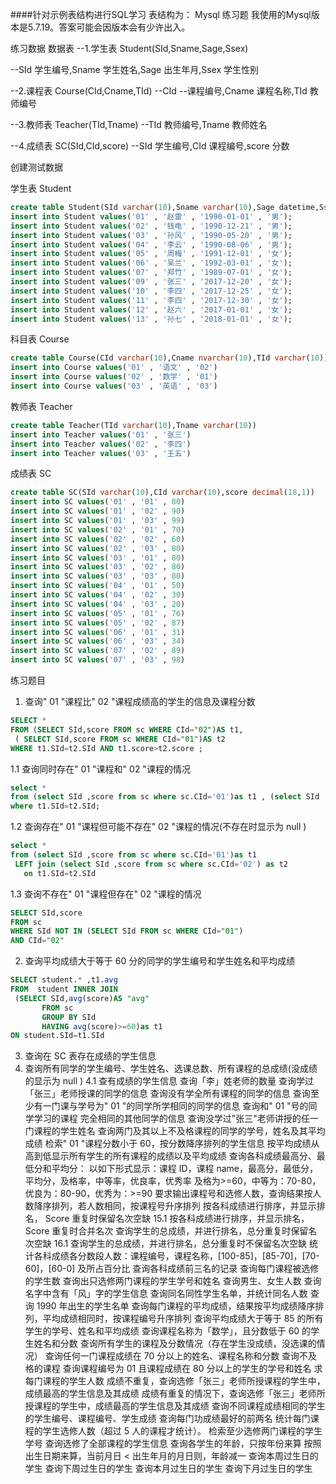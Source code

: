 ####针对示例表结构进行SQL学习
 表结构为：
 Mysql 练习题
 我使用的Mysql版本是5.7.19。答案可能会因版本会有少许出入。
 
 练习数据
 数据表 --1.学生表 Student(SId,Sname,Sage,Ssex)
 
 --SId 学生编号,Sname 学生姓名,Sage 出生年月,Ssex 学生性别
 
 --2.课程表 Course(CId,Cname,TId) --CId --课程编号,Cname 课程名称,TId 教师编号
 
 --3.教师表 Teacher(TId,Tname) --TId 教师编号,Tname 教师姓名
 
 --4.成绩表 SC(SId,CId,score) --SId 学生编号,CId 课程编号,score 分数
 
 创建测试数据
 
 学生表 Student
 ```sql
create table Student(SId varchar(10),Sname varchar(10),Sage datetime,Ssex varchar(10));
 insert into Student values('01' , '赵雷' , '1990-01-01' , '男');
 insert into Student values('02' , '钱电' , '1990-12-21' , '男');
 insert into Student values('03' , '孙风' , '1990-05-20' , '男');
 insert into Student values('04' , '李云' , '1990-08-06' , '男');
 insert into Student values('05' , '周梅' , '1991-12-01' , '女');
 insert into Student values('06' , '吴兰' , '1992-03-01' , '女');
 insert into Student values('07' , '郑竹' , '1989-07-01' , '女');
 insert into Student values('09' , '张三' , '2017-12-20' , '女');
 insert into Student values('10' , '李四' , '2017-12-25' , '女');
 insert into Student values('11' , '李四' , '2017-12-30' , '女');
 insert into Student values('12' , '赵六' , '2017-01-01' , '女');
 insert into Student values('13' , '孙七' , '2018-01-01' , '女');
```
 
 科目表 Course
 ```sql
create table Course(CId varchar(10),Cname nvarchar(10),TId varchar(10))
 insert into Course values('01' , '语文' , '02')
 insert into Course values('02' , '数学' , '01')
 insert into Course values('03' , '英语' , '03')
```
 
 
 教师表 Teacher
 ```sql
create table Teacher(TId varchar(10),Tname varchar(10))
 insert into Teacher values('01' , '张三')
 insert into Teacher values('02' , '李四')
 insert into Teacher values('03' , '王五')
```
 
 成绩表 SC
 ```sql
create table SC(SId varchar(10),CId varchar(10),score decimal(18,1))
 insert into SC values('01' , '01' , 80)
 insert into SC values('01' , '02' , 90)
 insert into SC values('01' , '03' , 99)
 insert into SC values('02' , '01' , 70)
 insert into SC values('02' , '02' , 60)
 insert into SC values('02' , '03' , 80)
 insert into SC values('03' , '01' , 80)
 insert into SC values('03' , '02' , 80)
 insert into SC values('03' , '03' , 80)
 insert into SC values('04' , '01' , 50)
 insert into SC values('04' , '02' , 30)
 insert into SC values('04' , '03' , 20)
 insert into SC values('05' , '01' , 76)
 insert into SC values('05' , '02' , 87)
 insert into SC values('06' , '01' , 31)
 insert into SC values('06' , '03' , 34)
 insert into SC values('07' , '02' , 89)
 insert into SC values('07' , '03' , 98)
```
 
 练习题目
 1. 查询" 01 "课程比" 02 "课程成绩高的学生的信息及课程分数 
 ```sql
SELECT *
FROM (SELECT SId,score FROM sc WHERE CId="02")AS t1,
  ( SELECT SId,score FROM sc WHERE CId="01")AS t2
WHERE t1.SId=t2.SId AND t1.score>t2.score ;
```
 1.1 查询同时存在" 01 "课程和" 02 "课程的情况 
 ```sql
select *
from (select SId ,score from sc where sc.CId='01')as t1 , (select SId ,score from sc where sc.CId='02') as t2
where t1.SId=t2.SId;
```
 1.2 查询存在" 01 "课程但可能不存在" 02 "课程的情况(不存在时显示为 null ) 
 ```sql
select *
from (select SId ,score from sc where sc.CId='01')as t1
  LEFT join (select SId ,score from sc where sc.CId='02') as t2
    on t1.SId=t2.SId
```
 1.3 查询不存在" 01 "课程但存在" 02 "课程的情况
 ```sql
SELECT SId,score
FROM sc
WHERE SId NOT IN (SELECT SId FROM sc WHERE CId="01")
AND CId="02"

```
 2. 查询平均成绩大于等于 60 分的同学的学生编号和学生姓名和平均成绩
 ```sql
SELECT student.* ,t1.avg
FROM  student INNER JOIN
  (SELECT SId,avg(score)AS "avg"
        FROM sc
        GROUP BY SId
        HAVING avg(score)>=60)as t1
ON student.SId=t1.SId
```
 3. 查询在 SC 表存在成绩的学生信息
 4. 查询所有同学的学生编号、学生姓名、选课总数、所有课程的总成绩(没成绩的显示为 null ) 4.1 查有成绩的学生信息
 查询「李」姓老师的数量
 查询学过「张三」老师授课的同学的信息
 查询没有学全所有课程的同学的信息
 查询至少有一门课与学号为" 01 "的同学所学相同的同学的信息
 查询和" 01 "号的同学学习的课程 完全相同的其他同学的信息
 查询没学过"张三"老师讲授的任一门课程的学生姓名
 查询两门及其以上不及格课程的同学的学号，姓名及其平均成绩
 检索" 01 "课程分数小于 60，按分数降序排列的学生信息
 按平均成绩从高到低显示所有学生的所有课程的成绩以及平均成绩
 查询各科成绩最高分、最低分和平均分： 以如下形式显示：课程 ID，课程 name，最高分，最低分，平均分，及格率，中等率，优良率，优秀率 及格为>=60，中等为：70-80，优良为：80-90，优秀为：>=90 要求输出课程号和选修人数，查询结果按人数降序排列，若人数相同，按课程号升序排列
 按各科成绩进行排序，并显示排名， Score 重复时保留名次空缺 15.1 按各科成绩进行排序，并显示排名， Score 重复时合并名次
 查询学生的总成绩，并进行排名，总分重复时保留名次空缺 16.1 查询学生的总成绩，并进行排名，总分重复时不保留名次空缺
 统计各科成绩各分数段人数：课程编号，课程名称，[100-85]，[85-70]，[70-60]，[60-0] 及所占百分比
 查询各科成绩前三名的记录
 查询每门课程被选修的学生数
 查询出只选修两门课程的学生学号和姓名
 查询男生、女生人数
 查询名字中含有「风」字的学生信息
 查询同名同性学生名单，并统计同名人数
 查询 1990 年出生的学生名单
 查询每门课程的平均成绩，结果按平均成绩降序排列，平均成绩相同时，按课程编号升序排列
 查询平均成绩大于等于 85 的所有学生的学号、姓名和平均成绩
 查询课程名称为「数学」，且分数低于 60 的学生姓名和分数
 查询所有学生的课程及分数情况（存在学生没成绩，没选课的情况）
 查询任何一门课程成绩在 70 分以上的姓名、课程名称和分数
 查询不及格的课程
 查询课程编号为 01 且课程成绩在 80 分以上的学生的学号和姓名
 求每门课程的学生人数
 成绩不重复，查询选修「张三」老师所授课程的学生中，成绩最高的学生信息及其成绩
 成绩有重复的情况下，查询选修「张三」老师所授课程的学生中，成绩最高的学生信息及其成绩
 查询不同课程成绩相同的学生的学生编号、课程编号、学生成绩
 查询每门功成绩最好的前两名
 统计每门课程的学生选修人数（超过 5 人的课程才统计）。
 检索至少选修两门课程的学生学号
 查询选修了全部课程的学生信息
 查询各学生的年龄，只按年份来算
 按照出生日期来算，当前月日 < 出生年月的月日则，年龄减一
 查询本周过生日的学生
 查询下周过生日的学生
 查询本月过生日的学生
 查询下月过生日的学生
